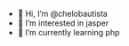 - 👋 Hi, I’m @chelobautista
- 👀 I’m interested in jasper
- 🌱 I’m currently learning php


<!---
chelobautista/chelobautista is a ✨ special ✨ repository because its `README.md` (this file) appears on your GitHub profile.
You can click the Preview link to take a look at your changes.
--->
